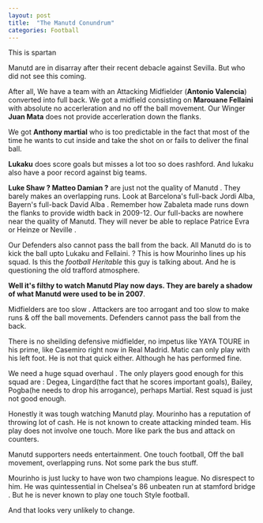 ```yaml
---
layout: post
title:  "The Manutd Conundrum"
categories: Football
---
```


<p> This is spartan </p>

Manutd are in disarray after their recent debacle against Sevilla. But who did not see this coming. 

After all, We have a team with an Attacking Midfielder (**Antonio Valencia**) converted into full back. 
We got a midfield consisting on **Marouane Fellaini** with absolute no accerleration and no off the ball movement.
Our Winger **Juan Mata** does not provide accerleration down the flanks. 

We got **Anthony martial** who is too predictable in the fact that most of the time he wants to cut inside and take the shot on or fails to deliver the final ball.

**Lukaku** does score goals but misses a lot too so does rashford. And  lukaku also have a poor record against big teams. 

**Luke Shaw ? Matteo Damian ?** are just not the quality of Manutd . They barely makes an overlapping runs. 
Look at Barcelona's full-back Jordi Alba, Bayern's full-back David Alba . Remember how Zabaleta made runs down the flanks to provide width back in 2009-12.
Our full-backs are nowhere near the quality of Manutd. They will never be able to replace Patrice Evra or Heinze or Neville . 

Our Defenders also cannot pass the ball from the back. All Manutd do is to kick the ball upto Lukaku and Fellaini. ? 
This is how Mourinho lines up his squad. Is this the *football Heritable* this guy is talking about. And he is questioning the old trafford atmosphere. 

**Well it's filthy to watch Manutd Play now days. They are barely a shadow of what Manutd were used to be in 2007**.

Midfielders are too slow . 
Attackers are too arrogant and too slow to make runs & off the ball movements.
Defenders cannot pass the ball from the back. 

There is no sheilding defensive midfielder, no impetus like YAYA TOURE in his prime, like Casemiro right now in Real Madrid.
Matic can only play with his left foot. He is not that quick either. Although he has performed fine. 

We need a huge squad overhaul . 
The only players good enough for this squad are : Degea, Lingard(the fact that he scores important goals), Bailey, Pogba(he needs to drop his arrogance), perhaps Martial.
Rest squad is just not good enough.

Honestly it was tough watching Manutd play. Mourinho has a reputation of throwing lot of cash. He is not known to create attacking minded team. His play does not involve one touch.
More like park the bus and attack on counters. 

Manutd supporters needs entertainment. One touch football, Off the ball movement, overlapping runs.
Not some park the bus stuff. 

Mourinho is just lucky to have won two champions league. No disrespect to him. He was quintessential in Chelsea's 86 unbeaten run at stamford bridge . But he is never known to play one touch Style football. 

And that looks very unlikely to change. 

